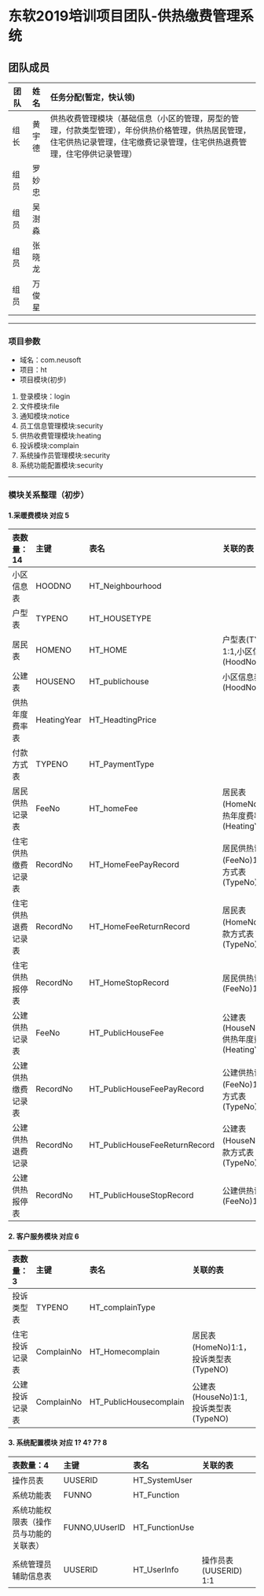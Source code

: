 # 东软2019培训项目团队-供热缴费管理系统
##  团队成员

团队|姓名|任务分配(暂定，快认领)
--|:--:|:-
组长|黄宇德|供热收费管理模块（基础信息（小区的管理，房型的管理，付款类型管理），年份供热价格管理，供热居民管理，住宅供热记录管理，住宅缴费记录管理，住宅供热退费管理，住宅停供记录管理）
组员|罗妙忠|
组员|吴澍淼|
组员|张晓龙|
组员|万俊星|
****************************

### 项目参数

+ 域名：com.neusoft
+ 项目：ht
+ 项目模块(初步)
1. 登录模块：login
2. 文件模块:file
3. 通知模块:notice
4. 员工信息管理模块:security
5. 供热收费管理模块:heating
6. 投诉模块:complain
7. 系统操作员管理模块:security
8. 系统功能配置模块:security

******************************
### 模块关系整理（初步）

#### 1.采暖费模块 对应 5
表数量：14|主键|表名|关联的表
:-|:--|:--|:--
小区信息表           |HOODNO   |HT_Neighbourhood		
户型表               |TYPENO   |HT_HOUSETYPE
居民表               |HOMENO   |HT_HOME|户型表(TYPENO) 1:1,小区信息表(HoodNo) 1:1
公建表		            |HOUSENO  |HT_publichouse	|小区信息表(HoodNo)1:1
供热年度费率表	       |HeatingYear	|HT_HeadtingPrice|
付款方式表	           |TYPENO 	|HT_PaymentType|
居民供热记录表	        |FeeNo		|HT_homeFee			|居民表(HomeNo)1:1, 供热年度费率表(HeatingYear)1:1
住宅供热缴费记录表     |RecordNo	 |HT_HomeFeePayRecord		|居民供热记录表(FeeNo)1:1,付款方式表(TypeNo)1:n
住宅供热退费记录表     |RecordNo	|HT_HomeFeeReturnRecord		|居民表(HomeNo)1:1,付款方式表(TypeNo)1:n
住宅供热报停表	        |RecordNo		|HT_HomeStopRecord		|居民供热记录表(FeeNo)1:1
公建供热记录表	        |FeeNo		|HT_PublicHouseFee			|公建表(HouseNo)1:1, 供热年度费率表(HeatingYear)1:1
公建供热缴费记录表      |RecordNo		|HT_PublicHouseFeePayRecord		|公建供热记录表(FeeNo)1:1,付款方式表(TypeNo)1:n	
公建供热退费记录	     |RecordNo	|HT_PublicHouseFeeReturnRecord	|公建表(HouseNo)1:1,付款方式表(TypeNo)1:n
公建供热报停表	        |RecordNo	|HT_PublicHouseStopRecord	|公建供热记录表(FeeNo)1:1


#### 2. 客户服务模块 对应 6

表数量：3	                           |主键		|表名				|关联的表
:-|:--|:--|:--
|投诉类型表	           |TYPENO		|HT_complainType
|住宅投诉记录表	           |ComplainNo		|HT_Homecomplain			|居民表(HomeNo)1:1，投诉类型表(TypeNO)
|公建投诉记录表	           |ComplainNo		|HT_PublicHousecomplain		|公建表(HouseNo)1:1,  投诉类型表(TypeNO)


#### 3. 系统配置模块 对应 1? 4?  7?  8

表数量：4	                           |主键		|表名				|关联的表
:-|:--|:--|:--
|操作员表	           |UUSERID		|HT_SystemUser
|系统功能表	           |FUNNO	 	|HT_Function
|系统功能权限表（操作员与功能的关联表）	        |FUNNO,UUserID	|HT_FunctionUse
|系统管理员辅助信息表       |UUSERID		|HT_UserInfo			|操作员表(UUSERID) 1:1    

